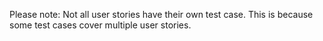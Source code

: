 Please note: Not all user stories have their own test case. This is because some test cases cover multiple user stories.